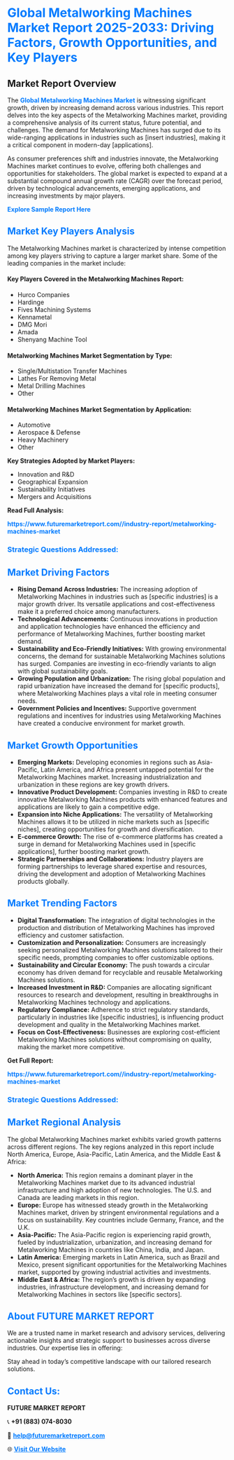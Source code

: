 <h1 style="color: #007BFF;">Global Metalworking Machines Market Report 2025-2033: Driving Factors, Growth Opportunities, and Key Players</h1>

<section id="overview">
<h2>Market Report Overview</h2>
<p>The <a href="https://www.futuremarketreport.com//industry-report/metalworking-machines-market" style="color: #007BFF; text-decoration: none;"><strong>Global Metalworking Machines Market</strong></a> is witnessing significant growth, driven by increasing demand across various industries. This report delves into the key aspects of the Metalworking Machines market, providing a comprehensive analysis of its current status, future potential, and challenges. The demand for Metalworking Machines has surged due to its wide-ranging applications in industries such as [insert industries], making it a critical component in modern-day [applications].</p>
<p>As consumer preferences shift and industries innovate, the Metalworking Machines market continues to evolve, offering both challenges and opportunities for stakeholders. The global market is expected to expand at a substantial compound annual growth rate (CAGR) over the forecast period, driven by technological advancements, emerging applications, and increasing investments by major players.</p>
</section>

<section id="overview">
<p><a href="https://www.futuremarketreport.com//request-sample/reportId=49819" style="color: #007BFF; text-decoration: none;"><strong>Explore Sample Report Here</strong></a></p>
</section>

<section id="key-players">
<h2 style="color: #007BFF;">Market Key Players Analysis</h2>
<p>The Metalworking Machines market is characterized by intense competition among key players striving to capture a larger market share. Some of the leading companies in the market include:</p>
<h4>Key Players Covered in the Metalworking Machines Report:</h4>
<ul><li>Hurco Companies</li><li>Hardinge</li><li>Fives Machining Systems</li><li>Kennametal</li><li>DMG Mori</li><li>Amada</li><li>Shenyang Machine Tool</li></ul>
<h4>Metalworking Machines Market Segmentation by Type:</h4>
<ul><li>Single/Multistation Transfer Machines</li><li>Lathes For Removing Metal</li><li>Metal Drilling Machines</li><li>Other</li></ul>

<h4>Metalworking Machines Market Segmentation by Application:</h4>
<ul><li>Automotive</li><li>Aerospace &amp; Defense</li><li>Heavy Machinery</li><li>Other</li></ul>
<p><strong>Key Strategies Adopted by Market Players:</strong></p>
<ul>
<li>Innovation and R&D</li>
<li>Geographical Expansion</li>
<li>Sustainability Initiatives</li>
<li>Mergers and Acquisitions</li>
</ul>
</section>

<section>
<p><strong>Read Full Analysis: </strong></p><a href="https://www.futuremarketreport.com//industry-report/metalworking-machines-market" style="color: #007BFF; text-decoration: none;"><strong>https://www.futuremarketreport.com//industry-report/metalworking-machines-market</strong></a>
<h3 style="color: #007BFF;">Strategic Questions Addressed:</h3>
</section>

<section id="driving-factors">
<h2 style="color: #007BFF;">Market Driving Factors</h2>
<ul>
<li><strong>Rising Demand Across Industries:</strong> The increasing adoption of Metalworking Machines in industries such as [specific industries] is a major growth driver. Its versatile applications and cost-effectiveness make it a preferred choice among manufacturers.</li>
<li><strong>Technological Advancements:</strong> Continuous innovations in production and application technologies have enhanced the efficiency and performance of Metalworking Machines, further boosting market demand.</li>
<li><strong>Sustainability and Eco-Friendly Initiatives:</strong> With growing environmental concerns, the demand for sustainable Metalworking Machines solutions has surged. Companies are investing in eco-friendly variants to align with global sustainability goals.</li>
<li><strong>Growing Population and Urbanization:</strong> The rising global population and rapid urbanization have increased the demand for [specific products], where Metalworking Machines plays a vital role in meeting consumer needs.</li>
<li><strong>Government Policies and Incentives:</strong> Supportive government regulations and incentives for industries using Metalworking Machines have created a conducive environment for market growth.</li>
</ul>
</section>

<section id="growth-opportunities">
<h2 style="color: #007BFF;">Market Growth Opportunities</h2>
<ul>
<li><strong>Emerging Markets:</strong> Developing economies in regions such as Asia-Pacific, Latin America, and Africa present untapped potential for the Metalworking Machines market. Increasing industrialization and urbanization in these regions are key growth drivers.</li>
<li><strong>Innovative Product Development:</strong> Companies investing in R&D to create innovative Metalworking Machines products with enhanced features and applications are likely to gain a competitive edge.</li>
<li><strong>Expansion into Niche Applications:</strong> The versatility of Metalworking Machines allows it to be utilized in niche markets such as [specific niches], creating opportunities for growth and diversification.</li>
<li><strong>E-commerce Growth:</strong> The rise of e-commerce platforms has created a surge in demand for Metalworking Machines used in [specific applications], further boosting market growth.</li>
<li><strong>Strategic Partnerships and Collaborations:</strong> Industry players are forming partnerships to leverage shared expertise and resources, driving the development and adoption of Metalworking Machines products globally.</li>
</ul>
</section>

<section id="trending-factors">
<h2 style="color: #007BFF;">Market Trending Factors</h2>
<ul>
<li><strong>Digital Transformation:</strong> The integration of digital technologies in the production and distribution of Metalworking Machines has improved efficiency and customer satisfaction.</li>
<li><strong>Customization and Personalization:</strong> Consumers are increasingly seeking personalized Metalworking Machines solutions tailored to their specific needs, prompting companies to offer customizable options.</li>
<li><strong>Sustainability and Circular Economy:</strong> The push towards a circular economy has driven demand for recyclable and reusable Metalworking Machines solutions.</li>
<li><strong>Increased Investment in R&D:</strong> Companies are allocating significant resources to research and development, resulting in breakthroughs in Metalworking Machines technology and applications.</li>
<li><strong>Regulatory Compliance:</strong> Adherence to strict regulatory standards, particularly in industries like [specific industries], is influencing product development and quality in the Metalworking Machines market.</li>
<li><strong>Focus on Cost-Effectiveness:</strong> Businesses are exploring cost-efficient Metalworking Machines solutions without compromising on quality, making the market more competitive.</li>
</ul>
</section>

<section>
<p><strong>Get Full Report: </strong></p><a href="https://www.futuremarketreport.com//industry-report/metalworking-machines-market" style="color: #007BFF; text-decoration: none;"><strong>https://www.futuremarketreport.com//industry-report/metalworking-machines-market</strong></a>
<h3 style="color: #007BFF;">Strategic Questions Addressed:</h3>
</section>


<section id="regional-analysis">
<h2 style="color: #007BFF;">Market Regional Analysis</h2>
<p>The global Metalworking Machines market exhibits varied growth patterns across different regions. The key regions analyzed in this report include North America, Europe, Asia-Pacific, Latin America, and the Middle East & Africa:</p>
<ul>
<li><strong>North America:</strong> This region remains a dominant player in the Metalworking Machines market due to its advanced industrial infrastructure and high adoption of new technologies. The U.S. and Canada are leading markets in this region.</li>
<li><strong>Europe:</strong> Europe has witnessed steady growth in the Metalworking Machines market, driven by stringent environmental regulations and a focus on sustainability. Key countries include Germany, France, and the U.K.</li>
<li><strong>Asia-Pacific:</strong> The Asia-Pacific region is experiencing rapid growth, fueled by industrialization, urbanization, and increasing demand for Metalworking Machines in countries like China, India, and Japan.</li>
<li><strong>Latin America:</strong> Emerging markets in Latin America, such as Brazil and Mexico, present significant opportunities for the Metalworking Machines market, supported by growing industrial activities and investments.</li>
<li><strong>Middle East & Africa:</strong> The region’s growth is driven by expanding industries, infrastructure development, and increasing demand for Metalworking Machines in sectors like [specific sectors].</li>
</ul>
</section>

<footer>
<h2 style="color: #007BFF;">About FUTURE MARKET REPORT</h2>
<p>We are a trusted name in market research and advisory services, delivering actionable insights and strategic support to businesses across diverse industries. Our expertise lies in offering:</p>

<p>Stay ahead in today’s competitive landscape with our tailored research solutions.</p>

<h2 style="color: #007BFF;">Contact Us:</h2>
<p><strong>FUTURE MARKET REPORT</strong></p>
<p>📞 <strong>+91 (883) 074-8030</strong></p>
<p>📧 <strong><a href="mailto:help@futuremarketreport.com" style="color: #007BFF;">help@futuremarketreport.com</a></strong></p>
<p>🌐 <strong><a href="https://www.futuremarketreport.com/" style="color: #007BFF;">Visit Our Website</a></strong></p>
</footer>